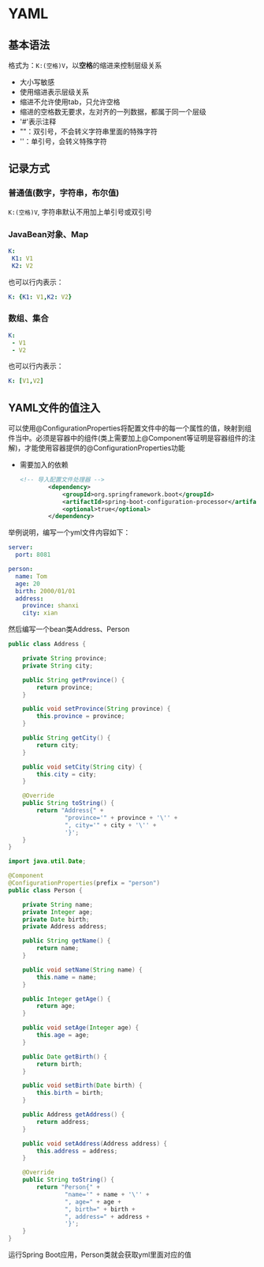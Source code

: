 # YAML  

## 基本语法  

格式为：`K:(空格)V`，以**空格**的缩进来控制层级关系  

* 大小写敏感  
* 使用缩进表示层级关系  
* 缩进不允许使用tab，只允许空格  
* 缩进的空格数无要求，左对齐的一列数据，都属于同一个层级  
* '#'表示注释  
* ""：双引号，不会转义字符串里面的特殊字符  
* ''：单引号，会转义特殊字符  



## 记录方式  

### 普通值(数字，字符串，布尔值)  

`K:(空格)V`, 字符串默认不用加上单引号或双引号  

### JavaBean对象、Map  

``` yaml
K:
 K1: V1
 K2: V2
```

也可以行内表示：  

```yaml
K: {K1: V1,K2: V2}
```

### 数组、集合  

```yaml
K:
 - V1
 - V2
```

也可以行内表示：  

```yaml
K: [V1,V2]
```



## YAML文件的值注入  

可以使用@ConfigurationProperties将配置文件中的每一个属性的值，映射到组件当中。必须是容器中的组件(类上需要加上@Component等证明是容器组件的注解)，才能使用容器提供的@ConfigurationProperties功能  

* 需要加入的依赖  

  ```xml
  <!-- 导入配置文件处理器 -->
          <dependency>
              <groupId>org.springframework.boot</groupId>
              <artifactId>spring-boot-configuration-processor</artifactId>
              <optional>true</optional>
          </dependency>
  ```

举例说明，编写一个yml文件内容如下：  

```yaml
server:
  port: 8081

person:
  name: Tom
  age: 20
  birth: 2000/01/01
  address:
    province: shanxi
    city: xian
```

然后编写一个bean类Address、Person  

```java
public class Address {

    private String province;
    private String city;

    public String getProvince() {
        return province;
    }

    public void setProvince(String province) {
        this.province = province;
    }

    public String getCity() {
        return city;
    }

    public void setCity(String city) {
        this.city = city;
    }

    @Override
    public String toString() {
        return "Address{" +
                "province='" + province + '\'' +
                ", city='" + city + '\'' +
                '}';
    }
}
```

```java
import java.util.Date;

@Component
@ConfigurationProperties(prefix = "person")
public class Person {

    private String name;
    private Integer age;
    private Date birth;
    private Address address;

    public String getName() {
        return name;
    }

    public void setName(String name) {
        this.name = name;
    }

    public Integer getAge() {
        return age;
    }

    public void setAge(Integer age) {
        this.age = age;
    }

    public Date getBirth() {
        return birth;
    }

    public void setBirth(Date birth) {
        this.birth = birth;
    }

    public Address getAddress() {
        return address;
    }

    public void setAddress(Address address) {
        this.address = address;
    }

    @Override
    public String toString() {
        return "Person{" +
                "name='" + name + '\'' +
                ", age=" + age +
                ", birth=" + birth +
                ", address=" + address +
                '}';
    }
}
```

运行Spring Boot应用，Person类就会获取yml里面对应的值



